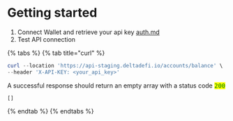 # Getting started

1. Connect Wallet and retrieve your api key [auth.md](../introduction/auth.md "mention")
2. Test API connection

{% tabs %}
{% tab title="curl" %}
```powershell
curl --location 'https://api-staging.deltadefi.io/accounts/balance' \
--header 'X-API-KEY: <your_api_key>'
```

A successful response should return an empty array with a status code <kbd><mark style="color:green;">200<mark style="color:green;"></kbd>

```
[]
```
{% endtab %}
{% endtabs %}
